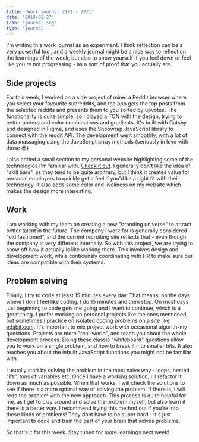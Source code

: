```yaml
---
title: 'Work journal 21/1 - 27/1'
date: '2019-01-27'
icon: 'journal.svg'
type: 'journal'
---
```


I'm writing this work journal as an experiment. I think reflection can be a very powerful tool, and a weekly journal might be a nice way to reflect on the learnings of the week, but also to show yourself if you feel down or feel like you're not progressing - as a sort of proof that you actually are.

## Side projects

For this week, I worked on a side project of mine: a Reddit browser where you select your favourite subreddits, and the app gets the top posts from the selected reddits and presents them to you sorted by upvotes. The functionality is quite simple, so I played a TON with the design, trying to better understand color combinations and gradients. It's built with Gatsby and designed in Figma, and uses the Snoowrap JavaScript library to connect with the reddit API. The development went smoothly, with a lot of data massaging using the JavaScript array methods (seriously in love with those 😍)

I also added a small section to my personal website highlighting some of the technologies I'm familiar with. [Check it out](https://madsbrodt.com). I generally don't like the idea of "skill bars", as they tend to be quite arbitrary, but I think it creates value for personal employers to quickly get a feel if you'd be a right fit with their technology. It also adds some color and liveliness on my website which makes the design more interesting.

## Work

I am working with my team on creating a new "branding universe" to attract better talent in the future. The company I work for is generally considered "old fashioned", and the current recruiting site reflects that - even though the company is very different internally. So with this project, we are trying to show off how it actually is like working there. This involves design and development work, while contiounsly coordinating with HR to make sure our ideas are compatible with their systems.

## Problem solving

Finally, I try to code at least 15 minutes every day. That means, on the days where I don't feel like coding, I do 15 minutes and then stop. On most days, just beginning to code gets me going and I want to continue, which is a great thing. I prefer working on personal projects like the ones mentioned, but sometimes I practice on isolated coding problems on a site like [edabit.com](https://edabit.com). It's important to mix project work with occasional algorith-my questions. Projects are more "real-world", and teach you about the whole development process. Doing these classic "whiteboard" questions allow you to work on a single problem, and how to break it into smaller bits. It also teaches you about the inbuilt JavaScript functions you might not be familiar with.

I usually start by solving the problem in the most naive way - loops, nested "ifs", tons of variables etc. Once I have a working solution, I'll refactor it down as much as possible. When that works, I will check the solutions to see if there is a more optimal way of solving the problem. If there is, I will redo the problem with the new approach. This process is quite helpful for me, as I get to play around and solve the problem myself, but also learn if there is a better way. I recommend trying this method out if you're into these kinds of problems! They dont have to be super hard - it's just important to code and train the part of your brain that solves problems.

So that's it for this week. Stay tuned for more learnings next week!
